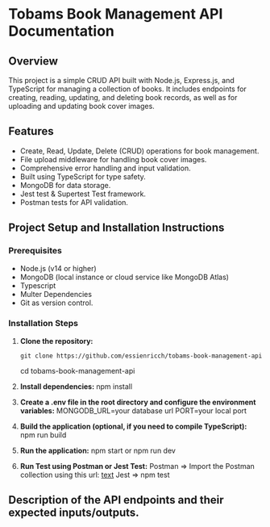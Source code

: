# Tobams Book Management API Documentation

## Overview
This project is a simple CRUD API built with Node.js, Express.js, and TypeScript for managing a collection of books. It includes endpoints for creating, reading, updating, and deleting book records, as well as for uploading and updating book cover images.

## Features
- Create, Read, Update, Delete (CRUD) operations for book management.
- File upload middleware for handling book cover images.
- Comprehensive error handling and input validation.
- Built using TypeScript for type safety.
- MongoDB for data storage.
- Jest test & Supertest Test framework.
- Postman tests for API validation.

## Project Setup and Installation Instructions ##

### Prerequisites
- Node.js (v14 or higher)
- MongoDB (local instance or cloud service like MongoDB Atlas)
- Typescript
- Multer Dependencies 
- Git as version control.

### Installation Steps
1. **Clone the repository:**
    ```
   git clone https://github.com/essienricch/tobams-book-management-api 
   ```
   cd tobams-book-management-api

2. **Install dependencies:**
    npm install

3. **Create a .env file in the root directory and configure the environment variables:**
    MONGODB_URL=your database url
    PORT=your local port

4. **Build the application (optional, if you need to compile TypeScript):**
    npm run build

5. **Run the application:**
    npm start or npm run dev

6. **Run Test using Postman or Jest Test:**
    Postman => Import the Postman collection using this url: [text](<../../../Desktop/Tobams Book Store API.postman_collection.json>)
    Jest => npm test


##  Description of the API endpoints and their expected inputs/outputs. ##



